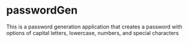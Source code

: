 # passwordGen
This is a password generation application that creates a password with options of capital letters, lowercase, numbers, and special characters
